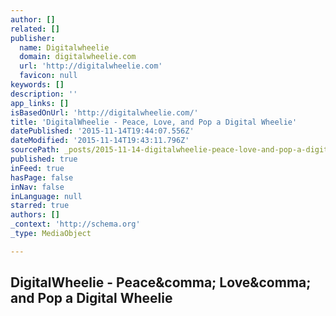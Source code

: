 ```yaml
---
author: []
related: []
publisher:
  name: Digitalwheelie
  domain: digitalwheelie.com
  url: 'http://digitalwheelie.com'
  favicon: null
keywords: []
description: ''
app_links: []
isBasedOnUrl: 'http://digitalwheelie.com/'
title: 'DigitalWheelie - Peace, Love, and Pop a Digital Wheelie'
datePublished: '2015-11-14T19:44:07.556Z'
dateModified: '2015-11-14T19:43:11.796Z'
sourcePath: _posts/2015-11-14-digitalwheelie-peace-love-and-pop-a-digital-wheelie.md
published: true
inFeed: true
hasPage: false
inNav: false
inLanguage: null
starred: true
authors: []
_context: 'http://schema.org'
_type: MediaObject

---
```

<article style=""><h1>DigitalWheelie - Peace&amp;comma; Love&amp;comma; and Pop a Digital Wheelie</h1><p></p></article>